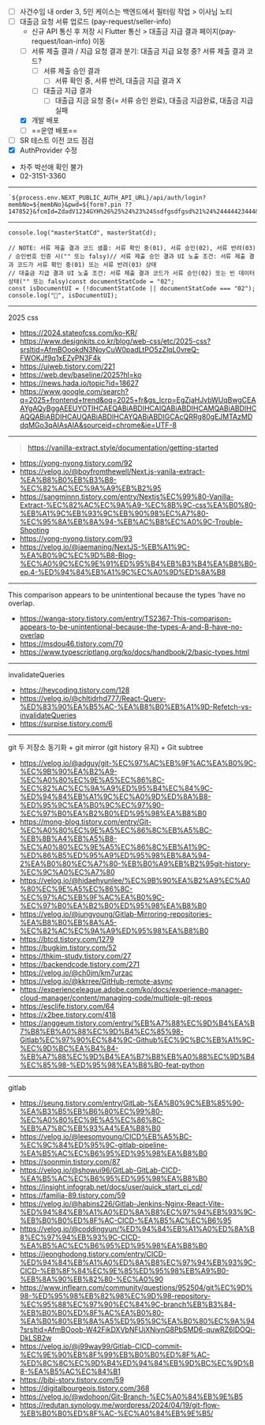 - [ ] 사건수임 내 order 3, 5인 케이스는 백엔드에서 필터링 작업 > 이사님 노티
- [ ] 대출금 요청 서류 업로드 (pay-request/seller-info)
	- 신규 API 통신 후 저장 시 Flutter 통신  > 대출금 지급 결과 페이지(pay-request/loan-info) 이동 
	- [ ] 서류 제출 결과 / 지급 요청 결과 분기: 대출금 지급 요청 중? 서류 제출 결과 코드?
		- [ ] 서류 제출 승인 결과
			- [ ] 서류 확인 중, 서류 반려, 대출금 지급 결과 X
		- [ ] 대출금 지급 결과
			- [ ] 대출급 지금 요청 중(= 서류 승인 완료), 대출금 지급완료, 대출금 지급실패
	- [x] 개발 배포
	- [ ] ==운영 배포==
- [ ] SR 테스트 이전 코드 점검
- [x] AuthProvider 수정

- 차주 박선애 확인 불가
- 02-3151-3360
***
```tsx
`${process.env.NEXT_PUBLIC_AUTH_API_URL}/api/auth/login?membNo=${membNo}&pwd=${form?.pin ?? 147852}&fcmId=ZdadV1234GYH%26%25%24%23%24Ssdfgsdfgsd%21%24%24444423444&dvceUnqNum=System&method=BIO`,
```
***
```tsx
console.log("masterStatCd", masterStatCd);  
  
// NOTE: 서류 제출 결과 코드 샘플: 서류 확인 중(01), 서류 승인(02), 서류 반려(03) / 승인번호 인증 시("" 또는 falsy)// 서류 제출 승인 결과 UI 노출 조건: 서류 제출 결과 코드가 서류 확인 중(01) 또는 서류 반려(03) 상태  
// 대출금 지급 결과 UI 노출 조건: 서류 제출 결과 코드가 서류 승인(02) 또는 빈 데이터 상태("" 또는 falsy)const documentStatCode = "02";  
const isDocumentUI = (!documentStatCode || documentStatCode === "02");  
console.log("🌈", isDocumentUI);
```
***
2025 css
- https://2024.stateofcss.com/ko-KR/
- https://www.designkits.co.kr/blog/web-css/etc/2025-css?srsltid=AfmBOookdN3NoyCuW0padLtPO5zZlqL0vreQ-FWOKJf9q1xEZyPN3F4k
- https://uiweb.tistory.com/221
- https://web.dev/baseline/2025?hl=ko
- https://news.hada.io/topic?id=18627
- https://www.google.com/search?q=2025+frontend+trend&oq=2025+fr&gs_lcrp=EgZjaHJvbWUqBwgCEAAYgAQyBggAEEUYOTIHCAEQABiABDIHCAIQABiABDIHCAMQABiABDIHCAQQABiABDIHCAUQABiABDIHCAYQABiABDIGCAcQRRg80gEJMTAzMDdqMGo3qAIAsAIA&sourceid=chrome&ie=UTF-8
***
> https://vanilla-extract.style/documentation/getting-started

- https://yong-nyong.tistory.com/92
- https://velog.io/@boyfromthewell/Next.js-vanila-extract-%EA%B8%B0%EB%B3%B8-%EC%82%AC%EC%9A%A9%EB%B2%95
- https://sangminnn.tistory.com/entry/Nextjs%EC%99%80-Vanilla-Extract-%EC%82%AC%EC%9A%A9-%EC%8B%9C-css%EA%B0%80-%EB%A1%9C%EB%93%9C%EB%90%98%EC%A7%80-%EC%95%8A%EB%8A%94-%EB%AC%B8%EC%A0%9C-Trouble-Shooting
- https://yong-nyong.tistory.com/93
- https://velog.io/@jaemaning/NextJS-%EB%A1%9C-%EA%B0%9C%EC%9D%B8-Blog-%EC%A0%9C%EC%9E%91%ED%95%B4%EB%B3%B4%EA%B8%B0-ep.4-%ED%94%84%EB%A1%9C%EC%A0%9D%ED%8A%B8
***
This comparison appears to be unintentional because the types 'have no overlap.
- https://wanga-story.tistory.com/entry/TS2367-This-comparison-appears-to-be-unintentional-because-the-types-A-and-B-have-no-overlap
- https://msdou46.tistory.com/70
- https://www.typescriptlang.org/ko/docs/handbook/2/basic-types.html
***
invalidateQueries
- https://heycoding.tistory.com/128
- https://velog.io/@chltjdrhd777/React-Query-%ED%83%90%EA%B5%AC-%EA%B8%B0%EB%A1%9D-Refetch-vs-invalidateQueries
- https://surpise.tistory.com/6
***
git 두 저장소 동기화 + git mirror (git history 유지) + Git subtree
- https://velog.io/@adguy/git-%EC%97%AC%EB%9F%AC%EA%B0%9C-%EC%9B%90%EA%B2%A9-%EC%A0%80%EC%9E%A5%EC%86%8C-%EC%82%AC%EC%9A%A9%ED%95%B4%EC%84%9C-%ED%94%84%EB%A1%9C%EC%A0%9D%ED%8A%B8-%ED%95%9C%EA%B0%9C%EC%97%90-%EC%97%B0%EA%B2%B0%ED%95%98%EA%B8%B0
- https://mong-blog.tistory.com/entry/Git-%EC%A0%80%EC%9E%A5%EC%86%8C%EB%A5%BC-%EB%8B%A4%EB%A5%B8-%EC%A0%80%EC%9E%A5%EC%86%8C%EB%A1%9C-%ED%86%B5%ED%95%A9%ED%95%98%EB%8A%94-2%EA%B0%80%EC%A7%80-%EB%B0%A9%EB%B2%95git-history-%EC%9C%A0%EC%A7%80
- https://velog.io/@hidaehyunlee/%EC%9B%90%EA%B2%A9%EC%A0%80%EC%9E%A5%EC%86%8C-%EC%97%AC%EB%9F%AC%EA%B0%9C-%EC%97%B0%EA%B2%B0%ED%95%98%EA%B8%B0
- https://velog.io/@jungyoung/Gitlab-Mirroring-repositories-%EA%B8%B0%EB%8A%A5-%EC%82%AC%EC%9A%A9%ED%95%98%EA%B8%B0
- https://btcd.tistory.com/1279
- https://bugkim.tistory.com/52
- https://thkim-study.tistory.com/27
- https://backendcode.tistory.com/271
- https://velog.io/@ch0jm/km7urzac
- https://velog.io/@kkrree/GitHub-remote-async
- https://experienceleague.adobe.com/ko/docs/experience-manager-cloud-manager/content/managing-code/multiple-git-repos
- https://esclife.tistory.com/64
- https://x2bee.tistory.com/418
- https://anggeum.tistory.com/entry/%EB%A7%88%EC%9D%B4%EA%B7%B8%EB%A0%88%EC%9D%B4%EC%85%98-Gitlab%EC%97%90%EC%84%9C-Github%EC%9C%BC%EB%A1%9C-%EC%9D%BC%EA%B4%84-%EB%A7%88%EC%9D%B4%EA%B7%B8%EB%A0%88%EC%9D%B4%EC%85%98-%ED%95%98%EA%B8%B0-feat-python
***
gitlab 
- https://seung.tistory.com/entry/GitLab-%EA%B0%9C%EB%85%90-%EA%B3%B5%EB%B6%80%EC%99%80-%EC%A0%80%EC%9E%A5%EC%86%8C-%EB%A7%8C%EB%93%A4%EA%B8%B0
- https://velog.io/@leesomyoung/CICD%EB%A5%BC-%EC%9C%84%ED%95%9C-gitlab-pipeline-%EA%B5%AC%EC%B6%95%ED%95%98%EA%B8%B0
- https://soonmin.tistory.com/87
- https://velog.io/@showui96/GitLab-GitLab-CICD-%EA%B5%AC%EC%B6%95%ED%95%98%EA%B8%B0
- https://insight.infograb.net/docs/user/quick_start_ci_cd/
- https://familia-89.tistory.com/59
- https://velog.io/@habins226/Gitlab-Jenkins-Nginx-React-Vite-%ED%94%84%EB%A1%A0%ED%8A%B8%EC%97%94%EB%93%9C-%EB%B0%B0%ED%8F%AC-CICD-%EA%B5%AC%EC%B6%95
- https://velog.io/@coddingyun/%ED%94%84%EB%A1%A0%ED%8A%B8%EC%97%94%EB%93%9C-CICD-%EA%B5%AC%EC%B6%95%ED%95%98%EA%B8%B0
- https://jeonghodong.tistory.com/entry/CICD-%ED%94%84%EB%A1%A0%ED%8A%B8%EC%97%94%EB%93%9C-CICD-%EB%8F%84%EC%9E%85%ED%95%98%EB%A9%B0-%EB%8A%90%EB%82%80-%EC%A0%90
- https://www.inflearn.com/community/questions/952504/git%EC%9D%98-%ED%95%98%EB%82%98%EC%9D%98-repository-%EC%95%88%EC%97%90%EC%84%9C-branch%EB%B3%84-%EB%B0%B0%ED%8F%AC%EA%B0%80-%EA%B0%80%EB%8A%A5%ED%95%9C%EA%B0%80%EC%9A%94?srsltid=AfmBOoob-W42FikDXVbNFUjXNiynG8PbSMD6-quwRZ6IDOQi-DkLSB2w
- https://velog.io/@j99way99/Gitlab-CICD-commit-%EC%9E%90%EB%8F%99%EB%B0%B0%ED%8F%AC-%ED%8C%8C%EC%9D%B4%ED%94%84%EB%9D%BC%EC%9D%B8-%EA%B5%AC%EC%84%B1
- https://bibi-story.tistory.com/59
- https://digitalbourgeois.tistory.com/368
- https://velog.io/@wdohoon/Git-Branch-%EC%A0%84%EB%9E%B5
- https://redutan.synology.me/wordpress/2024/04/19/git-flow-%EB%B0%B0%ED%8F%AC-%EC%A0%84%EB%9E%B5/
  